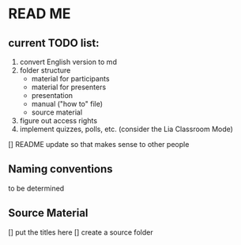 # READ ME 

## current TODO list:
1. convert English version to md
2. folder structure
   - material for participants
   - material for presenters
   - presentation
   - manual ("how to" file)
   - source material
3. figure out access rights
4. implement quizzes, polls, etc. (consider the Lia Classroom Mode)

[] README update so that makes sense to other people

## Naming conventions
to be determined 

## Source Material 
[] put the titles here 
[] create a source folder
